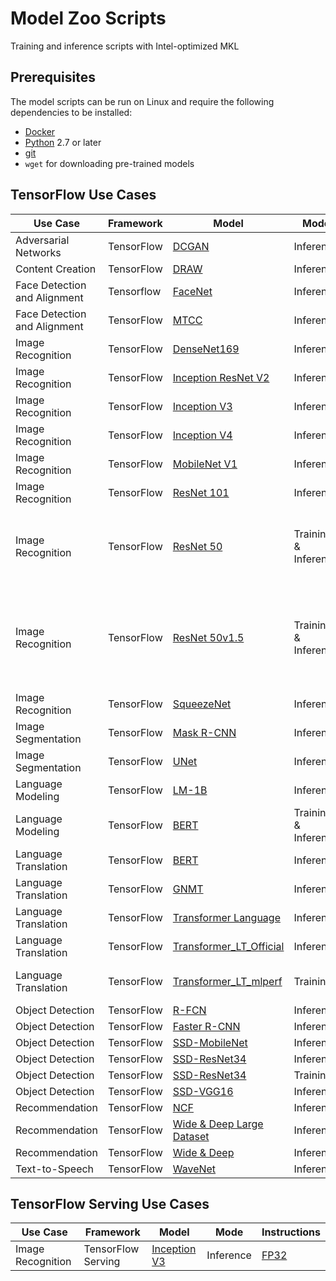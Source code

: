 # Model Zoo Scripts

Training and inference scripts with Intel-optimized MKL

## Prerequisites

The model scripts can be run on Linux and require the following
dependencies to be installed:
* [Docker](https://docs.docker.com/install/)
* [Python](https://www.python.org/downloads/) 2.7 or later
* [git](https://git-scm.com/book/en/v2/Getting-Started-Installing-Git)
* `wget` for downloading pre-trained models

## TensorFlow Use Cases

| Use Case               | Framework     | Model               | Mode      | Instructions    |
| -----------------------| --------------| ------------------- | --------- |------------------------------|
| Adversarial Networks   | TensorFlow    | [DCGAN](https://arxiv.org/pdf/1511.06434.pdf)               | Inference | [FP32](adversarial_networks/tensorflow/dcgan/README.md#fp32-inference-instructions) |
| Content Creation       | TensorFlow    | [DRAW](https://arxiv.org/pdf/1502.04623.pdf)               | Inference | [FP32](content_creation/tensorflow/draw/README.md#fp32-inference-instructions) |
| Face Detection and Alignment | Tensorflow    | [FaceNet](https://arxiv.org/pdf/1503.03832.pdf)             | Inference | [FP32](face_detection_and_alignment/tensorflow/facenet/README.md#fp32-inference-instructions) |
| Face Detection and Alignment | TensorFlow    | [MTCC](https://arxiv.org/pdf/1604.02878.pdf)               | Inference | [FP32](face_detection_and_alignment/tensorflow/mtcc/README.md#fp32-inference-instructions) |
| Image Recognition      | TensorFlow    | [DenseNet169](https://arxiv.org/pdf/1608.06993.pdf)         | Inference | [FP32](image_recognition/tensorflow/densenet169/README.md#fp32-inference-instructions) |
| Image Recognition      | TensorFlow    | [Inception ResNet V2](https://arxiv.org/pdf/1602.07261.pdf) | Inference | [Int8](image_recognition/tensorflow/inception_resnet_v2/README.md#int8-inference-instructions) [FP32](image_recognition/tensorflow/inception_resnet_v2/README.md#fp32-inference-instructions) |
| Image Recognition      | TensorFlow    | [Inception V3](https://arxiv.org/pdf/1512.00567.pdf)        | Inference | [Int8](image_recognition/tensorflow/inceptionv3/README.md#int8-inference-instructions) [FP32](image_recognition/tensorflow/inceptionv3/README.md#fp32-inference-instructions) |
| Image Recognition      | TensorFlow    | [Inception V4](https://arxiv.org/pdf/1602.07261.pdf)        | Inference | [Int8](image_recognition/tensorflow/inceptionv4/README.md#int8-inference-instructions) [FP32](image_recognition/tensorflow/inceptionv4/README.md#fp32-inference-instructions) |
| Image Recognition      | TensorFlow    | [MobileNet V1](https://arxiv.org/pdf/1704.04861.pdf)        | Inference | [Int8](image_recognition/tensorflow/mobilenet_v1/README.md#int8-inference-instructions) [FP32](image_recognition/tensorflow/mobilenet_v1/README.md#fp32-inference-instructions) |
| Image Recognition      | TensorFlow    | [ResNet 101](https://arxiv.org/pdf/1512.03385.pdf)          | Inference | [Int8](image_recognition/tensorflow/resnet101/README.md#int8-inference-instructions) [FP32](image_recognition/tensorflow/resnet101/README.md#fp32-inference-instructions) |
| Image Recognition      | TensorFlow    | [ResNet 50](https://arxiv.org/pdf/1512.03385.pdf)           | Training & Inference | [Int8 Inference,](image_recognition/tensorflow/resnet50/README.md#int8-inference-instructions) [FP32 Inference,](image_recognition/tensorflow/resnet50/README.md#fp32-inference-instructions) [FP32 Training,](image_recognition/tensorflow/resnet50/README.md#fp32-training-instructions) [BFloat16 Training,](image_recognition/tensorflow/resnet50/README.md#bfloat16-training-instructions)|
| Image Recognition      | TensorFlow    | [ResNet 50v1.5](https://github.com/tensorflow/models/tree/master/official/resnet) | Training & Inference | [Int8 Inference,](image_recognition/tensorflow/resnet50v1_5/README.md#int8-inference-instructions) [FP32 Inference,](image_recognition/tensorflow/resnet50v1_5/README.md#fp32-inference-instructions) [BFloat16 inference,](image_recognition/tensorflow/resnet50v1_5/README.md#bfloat16-inference-instructions)[FP32 Training,](image_recognition/tensorflow/resnet50v1_5/README.md#fp32-training-instructions) [BFloat16 Training](image_recognition/tensorflow/resnet50v1_5/README.md#bfloat16-training-instructions)|
| Image Recognition      | TensorFlow    | [SqueezeNet](https://arxiv.org/pdf/1602.07360.pdf)          | Inference | [FP32](image_recognition/tensorflow/squeezenet/README.md#fp32-inference-instructions) |
| Image Segmentation     | TensorFlow    | [Mask R-CNN](https://arxiv.org/pdf/1703.06870.pdf)          | Inference | [FP32](image_segmentation/tensorflow/maskrcnn/README.md#fp32-inference-instructions) |
| Image Segmentation     | TensorFlow    | [UNet](https://arxiv.org/pdf/1505.04597.pdf)                | Inference | [FP32](image_segmentation/tensorflow/unet/README.md#fp32-inference-instructions) |
| Language Modeling      | TensorFlow    | [LM-1B](https://arxiv.org/pdf/1602.02410.pdf)               | Inference | [FP32](language_modeling/tensorflow/lm-1b/README.md#fp32-inference-instructions) |
| Language Modeling      | TensorFlow    | [BERT](https://arxiv.org/pdf/1810.04805.pdf)                | Training & Inference  | [FP32& BFloat16](language_modeling/tensorflow/bert_large/README.md) |
| Language Translation   | TensorFlow    | [BERT](https://arxiv.org/pdf/1810.04805.pdf)                | Inference | [FP32](language_translation/tensorflow/bert/README.md#fp32-inference-instructions) |
| Language Translation   | TensorFlow    | [GNMT](https://arxiv.org/pdf/1609.08144.pdf)                | Inference | [FP32](language_translation/tensorflow/gnmt/README.md#fp32-inference-instructions) |
| Language Translation   | TensorFlow    | [Transformer Language](https://arxiv.org/pdf/1706.03762.pdf)| Inference | [FP32](language_translation/tensorflow/transformer_language/README.md#fp32-inference-instructions) |
| Language Translation   | TensorFlow    | [Transformer_LT_Official ](https://arxiv.org/pdf/1706.03762.pdf)| Inference | [FP32](language_translation/tensorflow/transformer_lt_official/README.md#fp32-inference-instructions) |
| Language Translation   | TensorFlow    | [Transformer_LT_mlperf ](https://arxiv.org/pdf/1706.03762.pdf)| Training | [FP32 Training,](language_translation/tensorflow/transformer_mlperf/README.md#fp32-training-instructions) [ BFloat16 Training](language_translation/tensorflow/transformer_mlperf/README.md#bfloat16-training-instructions) |
| Object Detection       | TensorFlow    | [R-FCN](https://arxiv.org/pdf/1605.06409.pdf)               | Inference | [Int8](object_detection/tensorflow/rfcn/README.md#int8-inference-instructions) [FP32](object_detection/tensorflow/rfcn/README.md#fp32-inference-instructions) |
| Object Detection       | TensorFlow    | [Faster R-CNN](https://arxiv.org/pdf/1506.01497.pdf)        | Inference | [Int8](object_detection/tensorflow/faster_rcnn/README.md#int8-inference-instructions) [FP32](object_detection/tensorflow/faster_rcnn/README.md#fp32-inference-instructions) |
| Object Detection       | TensorFlow    | [SSD-MobileNet](https://arxiv.org/pdf/1704.04861.pdf)       | Inference | [Int8](object_detection/tensorflow/ssd-mobilenet/README.md#int8-inference-instructions) [FP32](object_detection/tensorflow/ssd-mobilenet/README.md#fp32-inference-instructions) |
| Object Detection       | TensorFlow    | [SSD-ResNet34](https://arxiv.org/pdf/1512.02325.pdf)        | Inference | [Int8](object_detection/tensorflow/ssd-resnet34/README.md#int8-inference-instructions) [FP32](object_detection/tensorflow/ssd-resnet34/README.md#fp32-inference-instructions) |
| Object Detection       | TensorFlow    | [SSD-ResNet34](https://arxiv.org/pdf/1512.02325.pdf)        | Training  | [FP32](object_detection/tensorflow/ssd-resnet34/README.md#fp32-training-instructions) [BF16](object_detection/tensorflow/ssd-resnet34/README.md#bf16-training-instructions) |
| Object Detection       | TensorFlow    | [SSD-VGG16](https://arxiv.org/pdf/1512.02325.pdf)           | Inference | [Int8](object_detection/tensorflow/ssd_vgg16/README.md#int8-inference-instructions) [FP32](object_detection/tensorflow/ssd_vgg16/README.md#fp32-inference-instructions) |
| Recommendation         | TensorFlow    | [NCF](https://arxiv.org/pdf/1708.05031.pdf)                 | Inference | [FP32](recommendation/tensorflow/ncf/README.md#fp32-inference-instructions) |
| Recommendation         | TensorFlow    | [Wide & Deep Large Dataset](https://arxiv.org/pdf/1606.07792.pdf)	| Inference | [Int8](recommendation/tensorflow/wide_deep_large_ds/README.md#int8-inference-instructions) [FP32](recommendation/tensorflow/wide_deep_large_ds/README.md#fp32-inference-instructions) |
| Recommendation         | TensorFlow    | [Wide & Deep](https://arxiv.org/pdf/1606.07792.pdf)         | Inference | [FP32](recommendation/tensorflow/wide_deep/README.md#fp32-inference-instructions) |
| Text-to-Speech         | TensorFlow    | [WaveNet](https://arxiv.org/pdf/1609.03499.pdf)             | Inference | [FP32](text_to_speech/tensorflow/wavenet/README.md#fp32-inference-instructions) |


## TensorFlow Serving Use Cases


| Use Case               | Framework     | Model               | Mode      | Instructions    |
| -----------------------| --------------| ------------------- | --------- |------------------------------|
| Image Recognition      | TensorFlow Serving   | [Inception V3](https://arxiv.org/pdf/1512.00567.pdf)        | Inference | [FP32](image_recognition/tensorflow_serving/inceptionv3/README.md#fp32-inference-instructions) |

